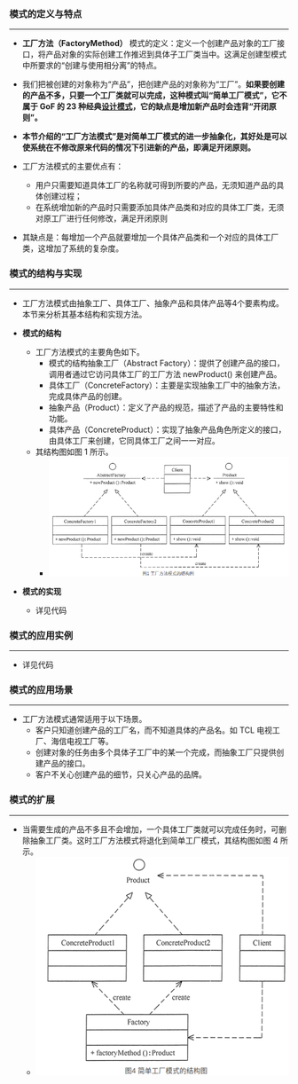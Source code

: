 ### 模式的定义与特点

------

+ **工厂方法（FactoryMethod）** 模式的定义：定义一个创建产品对象的工厂接口，将产品对象的实际创建工作推迟到具体子工厂类当中。这满足创建型模式中所要求的“创建与使用相分离”的特点。
+ 我们把被创建的对象称为“产品”，把创建产品的对象称为“工厂”。**如果要创建的产品不多，只要一个工厂类就可以完成，这种模式叫“简单工厂模式”，它不属于 GoF 的 23 种经典[设计模式](http://c.biancheng.net/design_pattern/)，它的缺点是增加新产品时会违背“开闭原则”。**
+ **本节介绍的“工厂方法模式”是对简单工厂模式的进一步抽象化，其好处是可以使系统在不修改原来代码的情况下引进新的产品，即满足开闭原则。**

+ 工厂方法模式的主要优点有：
  + 用户只需要知道具体工厂的名称就可得到所要的产品，无须知道产品的具体创建过程；
  + 在系统增加新的产品时只需要添加具体产品类和对应的具体工厂类，无须对原工厂进行任何修改，满足开闭原则

+ 其缺点是：每增加一个产品就要增加一个具体产品类和一个对应的具体工厂类，这增加了系统的复杂度。

### 模式的结构与实现

------

+ 工厂方法模式由抽象工厂、具体工厂、抽象产品和具体产品等4个要素构成。本节来分析其基本结构和实现方法。
+ **模式的结构**
  + 工厂方法模式的主要角色如下。
    + 模式的结构抽象工厂（Abstract Factory）：提供了创建产品的接口，调用者通过它访问具体工厂的工厂方法 newProduct() 来创建产品。
    + 具体工厂（ConcreteFactory）：主要是实现抽象工厂中的抽象方法，完成具体产品的创建。
    + 抽象产品（Product）：定义了产品的规范，描述了产品的主要特性和功能。
    + 具体产品（ConcreteProduct）：实现了抽象产品角色所定义的接口，由具体工厂来创建，它同具体工厂之间一一对应。
  + 其结构图如图 1 所示。
    + ![](./工厂方法模式1.png)

+ **模式的实现**
  + 详见代码

### 模式的应用实例

------

+ 详见代码

### 模式的应用场景

------

+ 工厂方法模式通常适用于以下场景。
  + 客户只知道创建产品的工厂名，而不知道具体的产品名。如 TCL 电视工厂、海信电视工厂等。
  + 创建对象的任务由多个具体子工厂中的某一个完成，而抽象工厂只提供创建产品的接口。
  + 客户不关心创建产品的细节，只关心产品的品牌。

### 模式的扩展

------

+ 当需要生成的产品不多且不会增加，一个具体工厂类就可以完成任务时，可删除抽象工厂类。这时工厂方法模式将退化到简单工厂模式，其结构图如图 4 所示。
  + ![](./工厂方法模式2.png)